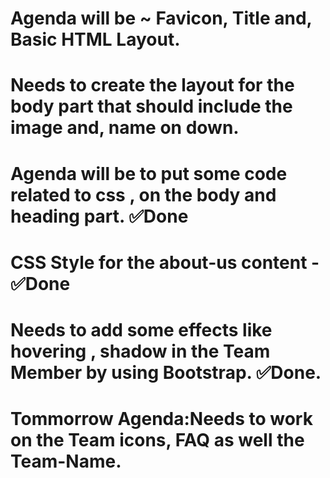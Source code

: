 # Agenda will be ~ Favicon, Title and, Basic HTML Layout.
# Needs to create the layout for the body part that should include the image and, name on down.
# Agenda will be to put some code related to css , on the body and heading part. ✅Done
# CSS Style for the about-us content - ✅Done
# Needs to add some effects like hovering , shadow in the Team Member by using Bootstrap. ✅Done.
# Tommorrow Agenda:Needs to work on the Team icons, FAQ as well the Team-Name.

